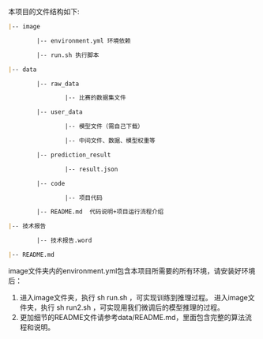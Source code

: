 本项目的文件结构如下:

```markdown
|-- image

​        |-- environment.yml 环境依赖

​        |-- run.sh 执行脚本   

|-- data

​        |-- raw_data

​                |-- 比赛的数据集文件

​        |-- user_data

​                |-- 模型文件（需自己下载）

​                |-- 中间文件、数据、模型权重等

​        |-- prediction_result

​                |-- result.json

​        |-- code

​                |-- 项目代码  

​        |-- README.md  代码说明+项目运行流程介绍

|-- 技术报告

​        |-- 技术报告.word

|-- README.md
```



image文件夹内的environment.yml包含本项目所需要的所有环境，请安装好环境后：



 1. 进入image文件夹，执行 sh run.sh ，可实现训练到推理过程。 进入image文件夹，执行 sh  run2.sh ，可实现用我们微调后的模型推理的过程。
 1. 更加细节的README文件请参考data/README.md，里面包含完整的算法流程和说明。

